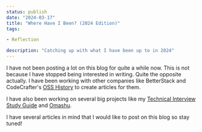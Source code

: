 ```yaml
---
status: publish
date: "2024-03-17"
title: "Where Have I Been? (2024 Edition)"
tags:

- Reflection

description: "Catching up with what I have been up to in 2024"
---
```


I have not been posting a lot on this blog for quite a while now. This is not because I have
stopped being interested in writing. Quite the opposite actually. I have been working with other
companies like BetterStack and CodeCrafter's [OSS History](https://osshistory.org/p/elixir) to
create articles for them.

I have also been working on several big projects like my
[Technical Interview Study Guide](https://interviews.woojiahao.com) and
[Omashu](https://github.com/woojiahao/omashu).

I have several articles in mind that I would like to post on this blog so stay tuned!